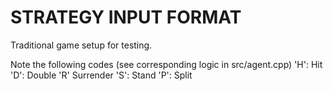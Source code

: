 # STRATEGY INPUT FORMAT
Traditional game setup for testing.

Note the following codes (see corresponding logic in src/agent.cpp)
    'H': Hit
    'D': Double
    'R' Surrender
    'S': Stand
    'P': Split
